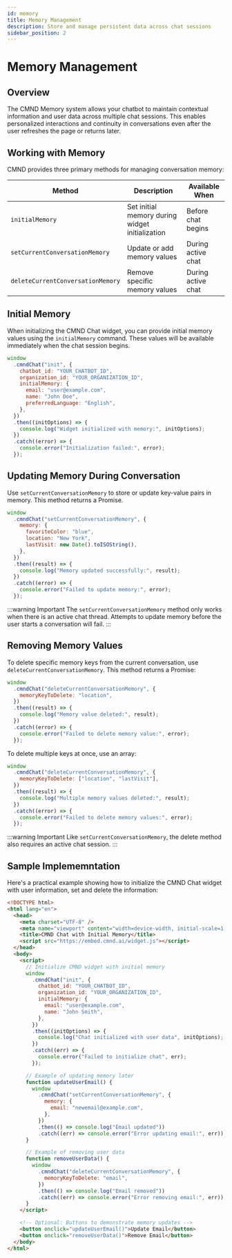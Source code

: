 ```yaml
---
id: memory
title: Memory Management
description: Store and manage persistent data across chat sessions
sidebar_position: 2
---
```


# Memory Management

## Overview

The CMND Memory system allows your chatbot to maintain contextual information and user data across multiple chat sessions. This enables personalized interactions and continuity in conversations even after the user refreshes the page or returns later.

## Working with Memory

CMND provides three primary methods for managing conversation memory:

| Method                            | Description                                     | Available When     |
| --------------------------------- | ----------------------------------------------- | ------------------ |
| `initialMemory`                   | Set initial memory during widget initialization | Before chat begins |
| `setCurrentConversationMemory`    | Update or add memory values                     | During active chat |
| `deleteCurrentConversationMemory` | Remove specific memory values                   | During active chat |

## Initial Memory

When initializing the CMND Chat widget, you can provide initial memory values using the `initialMemory` command. These values will be available immediately when the chat session begins.

```jsx title="JavaScript" showLineNumbers
window
  .cmndChat("init", {
    chatbot_id: "YOUR_CHATBOT_ID",
    organization_id: "YOUR_ORGANIZATION_ID",
    initialMemory: {
      email: "user@example.com",
      name: "John Doe",
      preferredLanguage: "English",
    },
  })
  .then((initOptions) => {
    console.log("Widget initialized with memory:", initOptions);
  })
  .catch((error) => {
    console.error("Initialization failed:", error);
  });
```

## Updating Memory During Conversation

Use `setCurrentConversationMemory` to store or update key-value pairs in memory. This method returns a Promise.

```jsx title="JavaScript" showLineNumbers
window
  .cmndChat("setCurrentConversationMemory", {
    memory: {
      favoriteColor: "blue",
      location: "New York",
      lastVisit: new Date().toISOString(),
    },
  })
  .then((result) => {
    console.log("Memory updated successfully:", result);
  })
  .catch((error) => {
    console.error("Failed to update memory:", error);
  });
```

:::warning Important
The `setCurrentConversationMemory` method only works when there is an active chat thread. Attempts to update memory before the user starts a conversation will fail.
:::

## Removing Memory Values

To delete specific memory keys from the current conversation, use `deleteCurrentConversationMemory`. This method returns a Promise:

```jsx title="JavaScript" showLineNumbers
window
  .cmndChat("deleteCurrentConversationMemory", {
    memoryKeyToDelete: "location",
  })
  .then((result) => {
    console.log("Memory value deleted:", result);
  })
  .catch((error) => {
    console.error("Failed to delete memory value:", error);
  });
```

To delete multiple keys at once, use an array:

```jsx title="JavaScript" showLineNumbers
window
  .cmndChat("deleteCurrentConversationMemory", {
    memoryKeyToDelete: ["location", "lastVisit"],
  })
  .then((result) => {
    console.log("Multiple memory values deleted:", result);
  })
  .catch((error) => {
    console.error("Failed to delete memory values:", error);
  });
```

:::warning Important
Like `setCurrentConversationMemory`, the delete method also requires an active chat session.
:::

## Sample Implememntation

Here's a practical example showing how to initialize the CMND Chat widget with user information, set and delete the information:

```html title="HTML" showLineNumbers
<!DOCTYPE html>
<html lang="en">
  <head>
    <meta charset="UTF-8" />
    <meta name="viewport" content="width=device-width, initial-scale=1.0" />
    <title>CMND Chat with Initial Memory</title>
    <script src="https://embed.cmnd.ai/widget.js"></script>
  </head>
  <body>
    <script>
      // Initialize CMND widget with initial memory
      window
        .cmndChat("init", {
          chatbot_id: "YOUR_CHATBOT_ID",
          organization_id: "YOUR_ORGANIZATION_ID",
          initialMemory: {
            email: "user@example.com",
            name: "John Smith",
          },
        })
        .then((initOptions) => {
          console.log("Chat initialized with user data", initOptions);
        })
        .catch((err) => {
          console.error("Failed to initialize chat", err);
        });

      // Example of updating memory later
      function updateUserEmail() {
        window
          .cmndChat("setCurrentConversationMemory", {
            memory: {
              email: "newemail@example.com",
            },
          })
          .then(() => console.log("Email updated"))
          .catch((err) => console.error("Error updating email:", err));
      }

      // Example of removing user data
      function removeUserData() {
        window
          .cmndChat("deleteCurrentConversationMemory", {
            memoryKeyToDelete: "email",
          })
          .then(() => console.log("Email removed"))
          .catch((err) => console.error("Error removing email:", err));
      }
    </script>

    <!-- Optional: Buttons to demonstrate memory updates -->
    <button onclick="updateUserEmail()">Update Email</button>
    <button onclick="removeUserData()">Remove Email</button>
  </body>
</html>
```
